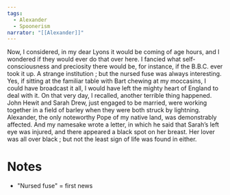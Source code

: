 ```yaml
---
tags:
  - Alexander
  - Spoonerism
narrator: "[[Alexander]]"
---
```

Now, I considered, in my dear Lyons it would be coming of age hours, and I wondered if they would ever do that over here. I fancied what self-consciousness and preciosity there would be, for instance, if the B.B.C. ever took it up. A strange institution ; but the nursed fuse was always interesting. Yes, if sitting at the familiar table with Bart chewing at my moccasins, I could have broadcast it all, I would have left the mighty heart of England to deal with it. On that very day, I recalled, another terrible thing happened. John Hewit and Sarah Drew, just engaged to be married, were working together in a field of barley when they were both struck by lightning. Alexander, the only noteworthy Pope of my native land, was demonstrably affected. And my namesake wrote a letter, in which he said that Sarah’s left eye was injured, and there appeared a black spot on her breast. Her lover was all over black ; but not the least sign of life was found in either.

# Notes
-  "Nursed fuse" = first news

